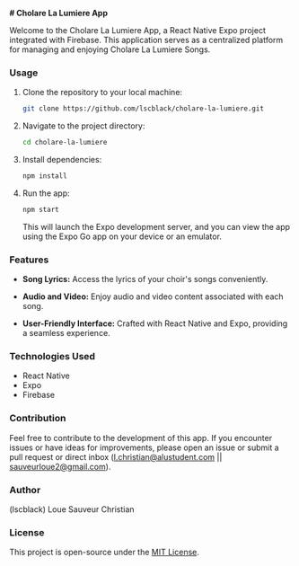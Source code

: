 **# Cholare La Lumiere App**

Welcome to the Cholare La Lumiere App, a React Native Expo project integrated with Firebase. This application serves as a centralized platform for managing and enjoying  Cholare La Lumiere Songs.

### Usage

1. Clone the repository to your local machine:

   ```bash
   git clone https://github.com/lscblack/cholare-la-lumiere.git
   ```



2. Navigate to the project directory:

   ```bash
   cd cholare-la-lumiere
   ```

3. Install dependencies:

   ```bash
   npm install
   ```

4. Run the app:

   ```bash
   npm start
   ```

   This will launch the Expo development server, and you can view the app using the Expo Go app on your device or an emulator.

### Features

- **Song Lyrics:** Access the lyrics of your choir's songs conveniently.

- **Audio and Video:** Enjoy audio and video content associated with each song.

- **User-Friendly Interface:** Crafted with React Native and Expo, providing a seamless experience.

### Technologies Used

- React Native
- Expo
- Firebase

### Contribution

Feel free to contribute to the development of this app. If you encounter issues or have ideas for improvements, please open an issue or submit a pull request or direct inbox (l.christian@alustudent.com || sauveurloue2@gmail.com).

### Author

(lscblack) Loue Sauveur Christian

### License

This project is open-source under the [MIT License](LICENSE).

